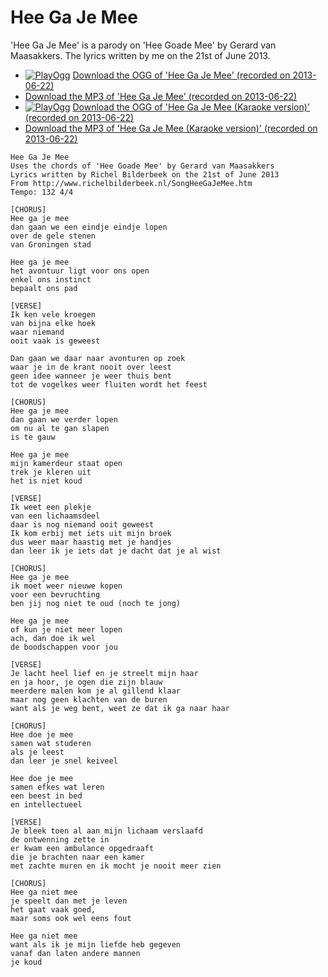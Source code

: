 # Hee Ga Je Mee

'Hee Ga Je Mee' is a parody on 'Hee Goade Mee' by
Gerard van Maasakkers. The lyrics written by me on the 21st of June
2013.

 * [![PlayOgg](http://static.fsf.org/playogg/Play_ogg_80x15.png "I support PlayOgg!")](http://playogg.org) [Download the OGG of 'Hee Ga Je Mee' (recorded on 2013-06-22)](http://www.richelbilderbeek.nl/CD07_HeeGaJeMee20130622.ogg)
 * [Download the MP3 of 'Hee Ga Je Mee' (recorded on 2013-06-22)](http://www.richelbilderbeek.nl/CD07_HeeGaJeMee20130622.mp3)
 * [![PlayOgg](http://static.fsf.org/playogg/Play_ogg_80x15.png "I support PlayOgg!")](http://playogg.org) [Download the OGG of 'Hee Ga Je Mee (Karaoke version)' (recorded on 2013-06-22)](http://www.richelbilderbeek.nl/CD07_HeeGaJeMee20130622Karaoke.ogg)
 * [Download the MP3 of 'Hee Ga Je Mee (Karaoke version)' (recorded on 2013-06-22)](http://www.richelbilderbeek.nl/CD07_HeeGaJeMee20130622Karaoke.mp3)

```
Hee Ga Je Mee
Uses the chords of 'Hee Goade Mee' by Gerard van Maasakkers
Lyrics written by Richel Bilderbeek on the 21st of June 2013
From http://www.richelbilderbeek.nl/SongHeeGaJeMee.htm
Tempo: 132 4/4

[CHORUS]
Hee ga je mee
dan gaan we een eindje eindje lopen
over de gele stenen
van Groningen stad

Hee ga je mee
het avontuur ligt voor ons open
enkel ons instinct
bepaalt ons pad

[VERSE]
Ik ken vele kroegen
van bijna elke hoek
waar niemand 
ooit vaak is geweest

Dan gaan we daar naar avonturen op zoek
waar je in de krant nooit over leest
geen idee wanneer je weer thuis bent
tot de vogelkes weer fluiten wordt het feest

[CHORUS]
Hee ga je mee
dan gaan we verder lopen
om nu al te gan slapen
is te gauw

Hee ga je mee
mijn kamerdeur staat open
trek je kleren uit
het is niet koud

[VERSE]
Ik weet een plekje
van een lichaamsdeel
daar is nog niemand ooit geweest
Ik kom erbij met iets uit mijn broek
dus weer maar haastig met je handjes
dan leer ik je iets dat je dacht dat je al wist

[CHORUS]
Hee ga je mee
ik moet weer nieuwe kopen
voor een bevruchting
ben jij nog niet te oud (noch te jong)

Hee ga je mee
of kun je niet meer lopen
ach, dan doe ik wel
de boodschappen voor jou

[VERSE]
Je lacht heel lief en je streelt mijn haar
en ja hoor, je ogen die zijn blauw
meerdere malen kom je al gillend klaar
maar nog geen klachten van de buren
want als je weg bent, weet ze dat ik ga naar haar

[CHORUS]
Hee doe je mee
samen wat studeren
als je leest
dan leer je snel keiveel

Hee doe je mee
samen efkes wat leren
een beest in bed
en intellectueel

[VERSE]
Je bleek toen al aan mijn lichaam verslaafd
de ontwenning zette in
er kwam een ambulance opgedraaft
die je brachten naar een kamer
met zachte muren en ik mocht je nooit meer zien

[CHORUS]
Hee ga niet mee
je speelt dan met je leven
het gaat vaak goed, 
maar soms ook wel eens fout

Hee ga niet mee
want als ik je mijn liefde heb gegeven
vanaf dan laten andere mannen 
je koud
```
